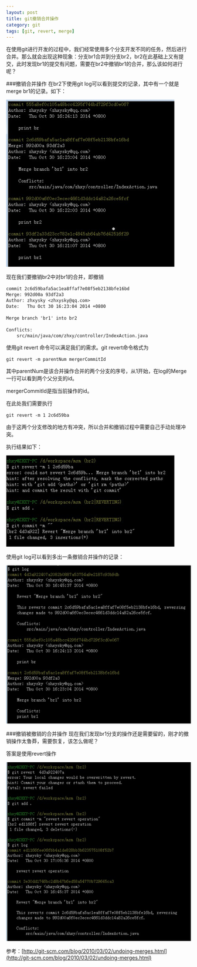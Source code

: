```yaml
---
layout: post
title: git撤销合并操作
category: git
tags: [git, revert, merge]
---
```


在使用git进行开发的过程中，我们经常使用多个分支开发不同的任务，然后进行合并。那么就会出现这种现象：分支br1合并到分支br2，br2在此基础上又有提交，此时发现br1的提交有问题，需要在br2中撤销br1的合并，那么该如何进行呢？

###撤销合并操作
在br2下使用git log可以看到提交的记录，其中有一个就是merge br1的记录。如下：

![br2 log](/images/git/br2-log.jpg "br2 log")

现在我们要撤销br2中对br1的合并，即撤销
	
	commit 2c6d59bafa5ac1ea8ffaf7e08f5eb2138bfe16bd
	Merge: 992d00a 93df2a3
	Author: zhxysky <zhxysky@qq.com>
	Date:   Thu Oct 30 16:23:04 2014 +0800

    Merge branch 'br1' into br2

    Conflicts:
        src/main/java/com/zhxy/controller/IndexAction.java

使用git revert 命令可以满足我们的需求。git revert命令格式为

	git revert -m parentNum mergerCommitId

其中parentNum是该合并操作合并的两个分支的序号，从1开始，在log的Merge一行可以看到两个父分支的id。

mergerCommitId是指当前操作的id。

在此处我们需要执行

	git revert -m 1 2c6d59ba

由于这两个分支修改的地方有冲突，所以合并和撤销过程中需要自己手动处理冲突。

执行结果如下：

![br2 revert](/images/git/br2-revert-merge.jpg "br2 revert merge")

使用git log可以看到多出一条撤销合并操作的记录：

![br2 revert result](/images/git/br2-revert-result.jpg "br2 revert result")


###撤销被撤销的合并操作
现在我们发现br1分支的操作还是需要留的，刚才的撤销操作太鲁莽，需要恢复，该怎么做呢？

答案是使用revert操作

![br2 revert](/images/git/revert-rever-merge.jpg "br2 revert revert")


参考：[http://git-scm.com/blog/2010/03/02/undoing-merges.html](http://git-scm.com/blog/2010/03/02/undoing-merges.html)
